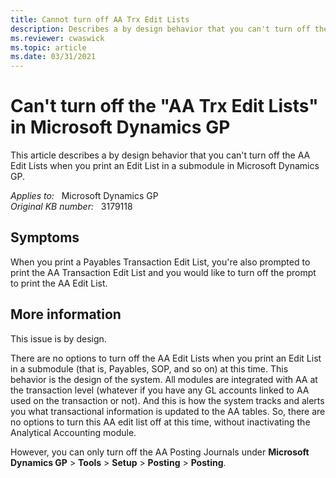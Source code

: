 ```yaml
---
title: Cannot turn off AA Trx Edit Lists
description: Describes a by design behavior that you can't turn off the AA Trx Edit Lists in Microsoft Dynamics GP.
ms.reviewer: cwaswick
ms.topic: article
ms.date: 03/31/2021
---
```

# Can't turn off the "AA Trx Edit Lists" in Microsoft Dynamics GP

This article describes a by design behavior that you can't turn off the AA Edit Lists when you print an Edit List in a submodule in Microsoft Dynamics GP.

_Applies to:_ &nbsp; Microsoft Dynamics GP  
_Original KB number:_ &nbsp; 3179118

## Symptoms

When you print a Payables Transaction Edit List, you're also prompted to print the AA Transaction Edit List and you would like to turn off the prompt to print the AA Edit List.

## More information

This issue is by design.

There are no options to turn off the AA Edit Lists when you print an Edit List in a submodule (that is, Payables, SOP, and so on) at this time. This behavior is the design of the system. All modules are integrated with AA at the transaction level (whatever if you have any GL accounts linked to AA used on the transaction or not). And this is how the system tracks and alerts you what transactional information is updated to the AA tables. So, there are no options to turn this AA edit list off at this time, without inactivating the Analytical Accounting module.

However, you can only turn off the AA Posting Journals under **Microsoft Dynamics GP** > **Tools** > **Setup** > **Posting** > **Posting**.
